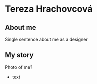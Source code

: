 # Tereza Hrachovcová
## About me 
Single sentence about me as a designer
## My story
Photo of me?
+ text
